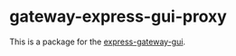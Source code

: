# gateway-express-gui-proxy
This is a package for the [express-gateway-gui](https://github.com/ggcaponetto/express-gateway-gui).